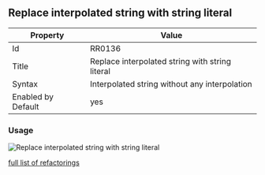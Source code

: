 ## Replace interpolated string with string literal

Property | Value
--- | --- 
Id | RR0136
Title | Replace interpolated string with string literal
Syntax | Interpolated string without any interpolation
Enabled by Default | yes

### Usage

![Replace interpolated string with string literal](../../images/refactorings/ReplaceInterpolatedStringWithStringLiteral.png)

[full list of refactorings](Refactorings.md)
